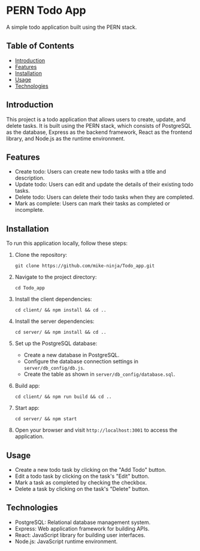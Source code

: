 # PERN Todo App

A simple todo application built using the PERN stack.

## Table of Contents

- [Introduction](#introduction)
- [Features](#features)
- [Installation](#installation)
- [Usage](#usage)
- [Technologies](#technologies)

## Introduction

This project is a todo application that allows users to create, update, and delete tasks. It is built using the PERN stack, which consists of PostgreSQL as the database, Express as the backend framework, React as the frontend library, and Node.js as the runtime environment.

## Features

- Create todo: Users can create new todo tasks with a title and description.
- Update todo: Users can edit and update the details of their existing todo tasks.
- Delete todo: Users can delete their todo tasks when they are completed.
- Mark as complete: Users can mark their tasks as completed or incomplete.

## Installation

To run this application locally, follow these steps:

1. Clone the repository:

   ```shell
   git clone https://github.com/mike-ninja/Todo_app.git
   ```

2. Navigate to the project directory:

   ```shell
   cd Todo_app
   ```

3. Install the client dependencies:

   ```shell
   cd client/ && npm install && cd ..
   ```

4. Install the server dependencies:

   ```shell
   cd server/ && npm install && cd ..
   ```
   
5. Set up the PostgreSQL database:
   - Create a new database in PostgreSQL.
   - Configure the database connection settings in `server/db_config/db.js`.
   - Create the table as shown in `server/db_config/database.sql`.

6. Build app:

   ```shell
   cd client/ && npm run build && cd ..
   ```

7. Start app:

   ```shell
   cd server/ && npm start
   ```

8. Open your browser and visit `http://localhost:3001` to access the application.

## Usage

- Create a new todo task by clicking on the "Add Todo" button.
- Edit a todo task by clicking on the task's "Edit" button.
- Mark a task as completed by checking the checkbox.
- Delete a task by clicking on the task's "Delete" button.

## Technologies

- PostgreSQL: Relational database management system.
- Express: Web application framework for building APIs.
- React: JavaScript library for building user interfaces.
- Node.js: JavaScript runtime environment.
